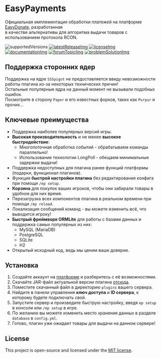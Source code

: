 [platformSite]: https://easydonate.ru/

[supportedVersions]: https://img.shields.io/badge/%D0%B2%D0%B5%D1%80%D1%81%D0%B8%D1%8F%20%D0%B8%D0%B3%D1%80%D1%8B-1.8.X%20--%201.18.X-3BAF18?style=for-the-badge

[latestReleaseImg]: https://img.shields.io/github/v/release/EasyDonate/EasyPayments?color=3BAF18&label=%D0%B2%D0%B5%D1%80%D1%81%D0%B8%D1%8F%20%D0%BF%D0%BB%D0%B0%D0%B3%D0%B8%D0%BD%D0%B0&logo=github&sort=semver&style=for-the-badge
[latestRelease]: https://github.com/EasyDonate/EasyPayments/releases/latest

[licenseImg]: https://img.shields.io/github/license/EasyDonate/EasyPayments?label=%D0%BB%D0%B8%D1%86%D0%B5%D0%BD%D0%B7%D0%B8%D1%8F&color=3BAF18&style=for-the-badge
[license]: https://github.com/EasyDonate/EasyPayments/blob/main/LICENSE

[documentationImg]: https://img.shields.io/badge/%D0%B4%D0%BE%D0%BA%D1%83%D0%BC%D0%B5%D0%BD%D1%82%D0%B0%D1%86%D0%B8%D1%8F-gitbook-3BAF18?style=for-the-badge
[documentation]: https://docs.easypayments.easydonate.ru/

[forumTopicImg]: https://img.shields.io/badge/%D1%82%D0%B5%D0%BC%D0%B0%20%D0%BD%D0%B0%20%D1%84%D0%BE%D1%80%D1%83%D0%BC%D0%B5-easydonate-3BAF18?style=for-the-badge
[forumTopic]: https://forum.easydonate.ru/d/117-mc-easypayments-alternativnyy-sposob-vydachi-tovarov

[problemSolutionImg]: https://img.shields.io/badge/%D1%80%D0%B5%D1%88%D0%B5%D0%BD%D0%B8%D0%B5-%D0%BF%D1%80%D0%BE%D0%B1%D0%BB%D0%B5%D0%BC-3BAF18?style=for-the-badge
[problemSolution]: https://forum.easydonate.ru/d/117-mc-easypayments-alternativnyy-sposob-vydachi-tovarov/6

# EasyPayments
Официальная имплементация обработки платежей на платформе [EasyDonate][platformSite], разработанная<br>
в качестве альтернативы для алгоритма выдачи товаров с использованием протокола RCON.

![supportedVersions] [![latestReleaseImg]][latestRelease] [![licenseImg]][license]<br>
[![documentationImg]][documentation] [![forumTopicImg]][forumTopic] [![problemSolutionImg]][problemSolution]

## Поддержка сторонних ядер
Поддержка на ядре `SSSpigot` не предоставляется ввиду невозможности работы плагина из-за некоторых технических причин!<br>
Остальные популярные ядра на данный момент не вызывали подобных ошибок.<br>
Посмотрите в сторону `Paper` и его известных форков, таких как `Purpur` и прочих...

## Ключевые преимущества
- Поддержка наиболее популярных версий игры.
- **Высокая производительность** и не менее **высокое быстродействие**:
  - Многопоточная обработка событий - обрабатываем команды параллельно!
  - Использование технологии LongPoll - обещаем минимальные задержки выдачи!
- Поддержка недоступных для плагина ранее функций платформы (подарки, функционал плагинов).
- Функция **быстрой настройки плагина** без редактирования конфига при помощи `/ep setup`.
- **Корзина** для покупок ваших игроков, чтобы они забирали товары в удобное для них время.
- Перезагрузка всех компонентов плагина в реальном времени при помощи `/ep reload`.
- Локализация сообщений команд - вы можете изменить всё, что выводится игроку!
- **Быстрый фреймворк ORMLite** для работы с базами данных и поддержка самых популярных из них:
  - MySQL (MariaDB)
  - PostgreSQL
  - SQLite
  - H2
- Открытый исходный код, ведь мы ценим ваше доверие.

## Установка
1. Создайте аккаунт на [платформе][platformSite] и разберитесь с её возможностями.
2. Скачайте JAR-файл актуальной версии плагина [отсюда][latestRelease].
3. Поместите скачанный файл в директорию `plugins` вашего сервера.
4. Найдите в панели управления **ключ доступа** и **ID сервера**, к которому будете подключать свой.
5. Запустите сервер и произведите быструю настройку, введя `ep setup` в консоли или `/ep setup` в игре.
6. По желанию вы можете изменить место хранения данных в разделе `database` в `config.yml`.
7. Готово, плагин уже ожидает товары для выдачи на данном сервере!

## License
This project is open-source and licensed under the [MIT license][license].
